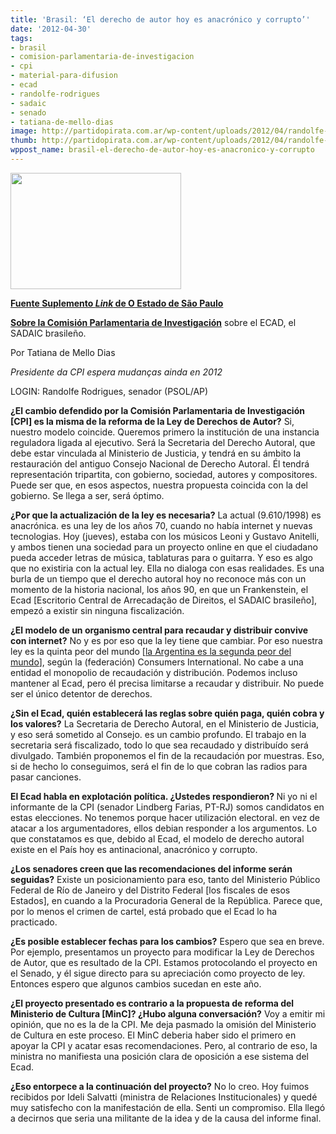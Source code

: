 ```yaml
---
title: 'Brasil: ‘El derecho de autor hoy es anacrónico y corrupto’'
date: '2012-04-30'
tags:
- brasil
- comision-parlamentaria-de-investigacion
- cpi
- material-para-difusion
- ecad
- randolfe-rodrigues
- sadaic
- senado
- tatiana-de-mello-dias
image: http://partidopirata.com.ar/wp-content/uploads/2012/04/randolfe-ae.jpg
thumb: http://partidopirata.com.ar/wp-content/uploads/2012/04/randolfe-ae-150x150.jpg
wppost_name: brasil-el-derecho-de-autor-hoy-es-anacronico-y-corrupto
---
```


<a href="http://partidopirata.com.ar/wp-content/uploads/2012/04/randolfe-ae.jpg"><img class=" wp-image-4285 " title="randolfe-ae" src="http://partidopirata.com.ar/wp-content/uploads/2012/04/randolfe-ae.jpg" alt="" width="273" height="186" /></a>


<strong><a href="http://blogs.estadao.com.br/link/o-direito-autoral-hoje-e-anacronico-e-corrupto/" target="_blank">Fuente Suplemento <em>Link</em> de O Estado de São Paulo</a></strong>

<strong><a href="http://partidopirata.com.ar/4213/brasil-comision-parlamentaria-de-inviestigacion-del-ecad-sadaic-brasileno-concluye-pidiendo-mas-fiscalizacion-al-organismo-y-cambios-en-la-gestion">Sobre la Comisión Parlamentaria de Investigación</a></strong> sobre el ECAD, el SADAIC brasileño.

Por Tatiana de Mello Dias

<em>Presidente da CPI espera mudanças ainda en 2012</em>

LOGIN: Randolfe Rodrigues, senador (PSOL/AP)

<strong>¿El cambio defendido por la Comisión Parlamentaria de Investigación [CPI] es la misma de la reforma de la Ley de Derechos de Autor?</strong>
Si, nuestro modelo coincide. Queremos primero la institución de una instancia reguladora ligada al ejecutivo. Será la Secretaria del Derecho Autoral, que debe estar vinculada al Ministerio de Justicia, y tendrá en su ámbito la restauración del antiguo Consejo Nacional de Derecho Autoral. Él tendrá representación tripartita, con gobierno, sociedad, autores y compositores. Puede ser que, en esos aspectos, nuestra propuesta coincida con la del gobierno. Se llega a ser, será óptimo.

<strong>¿Por que la actualización de la ley es necesaria?</strong>
La actual (9.610/1998) es anacrónica. es una ley de los años 70, cuando no había internet y nuevas tecnologias. Hoy (jueves), estaba con los músicos Leoni y Gustavo Anitelli, y ambos tienen una sociedad para un proyecto online en que el ciudadano pueda acceder letras de música, tablaturas para o guitarra. Y eso es algo que no existiria con la actual ley. Ella no dialoga con esas realidades. Es una burla de un tiempo que el derecho autoral hoy no reconoce más con un momento de la historia nacional, los años 90, en que un Frankenstein, el Ecad [Escritorio Central de Arrecadação de Direitos, el SADAIC brasileño], empezó a existir sin ninguna fiscalización.

<strong>¿El modelo de un organismo central para recaudar y distribuir convive con internet?</strong>
No y es por eso que la ley tiene que cambiar. Por eso nuestra ley es la quinta peor del mundo [<a href="http://partidopirata.com.ar/4235/somos-subcampeones-la-segunda-peor-ley-de-derecho-de-autor-del-mundo">la Argentina es la segunda peor del mundo</a>], según la (federación) Consumers International. No cabe a una entidad el monopolio de recaudación y distribución. Podemos incluso mantener al Ecad, pero él precisa limitarse a recaudar y distribuir. No puede ser el único detentor de derechos.

<strong>¿Sin el Ecad, quién establecerá las reglas sobre quién paga, quién cobra y los valores?</strong>
La Secretaria de Derecho Autoral, en el Ministerio de Justicia, y eso será sometido al Consejo. es un cambio profundo. El trabajo en la secretaria será fiscalizado, todo lo que sea recaudado y distribuído será divulgado. También proponemos el fin de la recaudación por muestras. Eso, si de hecho lo conseguimos, será el fin de lo que cobran las radios para pasar canciones.

<strong>El Ecad habla en explotación política. ¿Ustedes respondieron? </strong>
Ni yo ni el informante de la CPI (senador Lindberg Farias, PT-RJ) somos candidatos en estas elecciones. No tenemos porque hacer utilización electoral. en vez de atacar a los argumentadores, ellos debian responder a los argumentos. Lo que constatamos es que, debido al Ecad, el modelo de derecho autoral existe en el País hoy es antinacional, anacrónico y corrupto.

<strong>¿Los senadores creen que las recomendaciones del informe serán seguidas?</strong>
Existe un posicionamiento para eso, tanto del Ministerio Público Federal de Río de Janeiro y del Distrito Federal [los fiscales de esos Estados], en cuando a la Procuradoria General de la República. Parece que, por lo menos el crimen de cartel, está probado que el Ecad lo ha practicado.

<strong>¿Es posible establecer fechas para los cambios?</strong>
Espero que sea en breve. Por ejemplo, presentamos un proyecto para modificar la Ley de Derechos de Autor, que es resultado de la CPI. Estamos protocolando el proyecto en el Senado, y él sigue directo para su apreciación como proyecto de ley. Entonces espero que algunos cambios sucedan en este año.

<strong>¿El proyecto presentado es contrario a la propuesta de reforma del Ministerio de Cultura [MinC]? ¿Hubo alguna conversación?</strong>
Voy a emitir mi opinión, que no es la de la CPI. Me deja pasmado la omisión del Ministerio de Cultura en este proceso. El MinC deberia haber sido el primero en apoyar la CPI y acatar esas recomendaciones. Pero, al contrario de eso, la ministra no manifiesta una posición clara de oposición a ese sistema del Ecad.

<strong>¿Eso entorpece a la continuación del proyecto?</strong>
No lo creo. Hoy fuimos recibidos por Ideli Salvatti (ministra de Relaciones Institucionales) y quedé muy satisfecho con la manifestación de ella. Senti un compromiso. Ella llegó a decirnos que seria una militante de la idea y de la causa del informe final.
